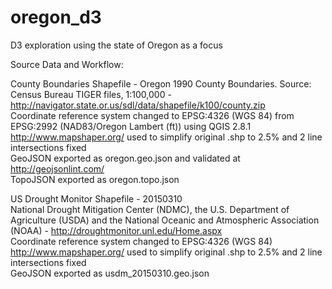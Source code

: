 # oregon_d3
D3 exploration using the state of Oregon as a focus

Source Data and Workflow:

County Boundaries Shapefile - Oregon	1990 County Boundaries. Source: Census Bureau TIGER files, 1:100,000 - http://navigator.state.or.us/sdl/data/shapefile/k100/county.zip
<br>
Coordinate reference system changed to EPSG:4326 (WGS 84) from EPSG:2992 (NAD83/Oregon Lambert (ft)) using QGIS 2.8.1
<br>
http://www.mapshaper.org/ used to simplify original .shp to 2.5% and 2 line intersections fixed
<br>
GeoJSON exported as oregon.geo.json and validated at http://geojsonlint.com/
<br>TopoJSON exported as oregon.topo.json

US Drought Monitor Shapefile - 20150310
<br>
National Drought Mitigation Center (NDMC), the U.S. Department of Agriculture (USDA) and the National Oceanic and Atmospheric Association (NOAA) - http://droughtmonitor.unl.edu/Home.aspx
<br>
Coordinate reference system changed to EPSG:4326 (WGS 84)
<br>
http://www.mapshaper.org/ used to simplify original .shp to 2.5% and 2 line intersections fixed
<br>
GeoJSON exported as usdm_20150310.geo.json

